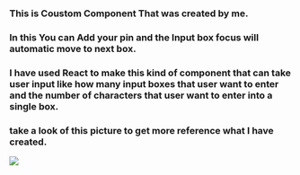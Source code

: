 ### This is Coustom Component That was created by me.
### In this You can Add your pin and the Input box focus will automatic move to next box.
### I have used React to make this kind of component that can take user input like how many input boxes that user want to enter and the number of characters that user want to enter into a single box.

### take a look of this picture to get more reference what I have created.
![]([http://i.imgur.com/OUkLi.gif](https://user-images.githubusercontent.com/10437171/70847884-f9d35f00-1e69-11ea-8152-1c70eda12137.gif))
